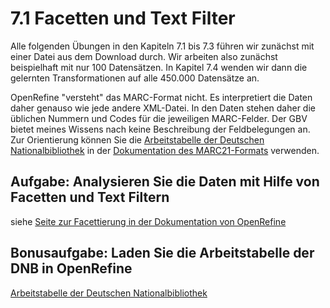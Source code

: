 # 7.1 Facetten und Text Filter

Alle folgenden Übungen in den Kapiteln 7.1 bis 7.3 führen wir zunächst mit einer Datei aus dem Download durch. Wir arbeiten also zunächst beispielhaft mit nur 100 Datensätzen. In Kapitel 7.4 wenden wir dann die gelernten Transformationen auf alle 450.000 Datensätze an.

OpenRefine "versteht" das MARC-Format nicht. Es interpretiert die Daten daher genauso wie jede andere XML-Datei. In den Daten stehen daher die üblichen Nummern und Codes für die jeweiligen MARC-Felder. Der GBV bietet meines Wissens nach keine Beschreibung der Feldbelegungen an. Zur Orientierung können Sie die [Arbeitstabelle der Deutschen Nationalbibliothek](http://www.dnb.de/SharedDocs/Downloads/DE/DNB/standardisierung/marc21FeldbeschreibungTitelExcel032016.zip) in der [Dokumentation des MARC21-Formats](http://www.dnb.de/DE/Standardisierung/Formate/MARC21/marc21_node.html) verwenden.

## Aufgabe: Analysieren Sie die Daten mit Hilfe von Facetten und Text Filtern

siehe [Seite zur Facettierung in der Dokumentation von OpenRefine](https://github.com/OpenRefine/OpenRefine/wiki/Faceting)

## Bonusaufgabe: Laden Sie die Arbeitstabelle der DNB in OpenRefine

[Arbeitstabelle der Deutschen Nationalbibliothek](http://www.dnb.de/SharedDocs/Downloads/DE/DNB/standardisierung/marc21FeldbeschreibungTitelExcel032016.zip)
